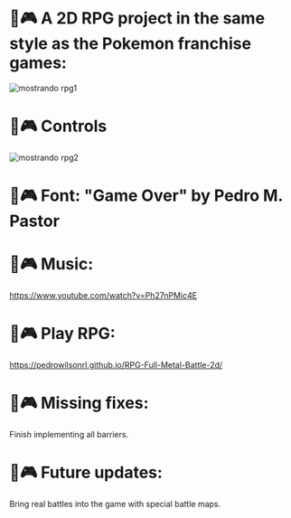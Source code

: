 # 👾🎮 A 2D RPG project in the same style as the Pokemon franchise games:
![mostrando rpg1](https://github.com/user-attachments/assets/2202aa31-2956-494e-a791-9b12fb1c5553)
# 👾🎮 Controls
![mostrando rpg2](https://github.com/user-attachments/assets/053f7a1d-7769-49a2-aeab-83165167b739)
# 👾🎮 Font: "Game Over" by Pedro M. Pastor
# 👾🎮 Music:
https://www.youtube.com/watch?v=Ph27nPMic4E
# 👾🎮 Play RPG:
https://pedrowilsonrl.github.io/RPG-Full-Metal-Battle-2d/
# 👾🎮 Missing fixes:
Finish implementing all barriers.
# 👾🎮 Future updates:
Bring real battles into the game with special battle maps.
